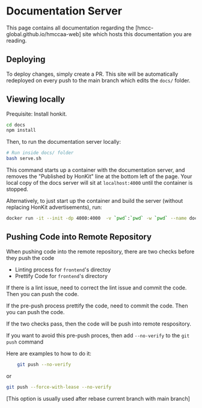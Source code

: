 # Documentation Server

This page contains all documentation regarding the [hmcc-global.github.io/hmccaa-web] site which hosts this documentation you are reading.

## Deploying

To deploy changes, simply create a PR. This site will be automatically redeployed on every push to the main branch which edits the `docs/` folder.

## Viewing locally

Prequisite: Install honkit.

```sh
cd docs
npm install
```

Then, to run the documentation server locally:

```sh
# Run inside docs/ folder
bash serve.sh
```

This command starts up a container with the documentation server, and removes the "Published by HonKit" line at the bottom left of the page. Your local copy of the docs server will sit at `localhost:4000` until the container is stopped.

Alternatively, to just start up the container and build the server (without replacing HonKit advertisements), run:

```sh
docker run -it --init -dp 4000:4000  -v `pwd`:`pwd` -w `pwd` --name docs --rm $(docker build -t docs -q .) honkit serve
```

## Pushing Code into Remote Repository

When pushing code into the remote repository, there are two checks before they push the code
- Linting process for ```frontend```'s directoy
- Prettify Code for ```frontend```'s directory

If there is a lint issue, need to correct the lint issue and commit the code. Then you can push the code.

If the pre-push process prettify the code, need to commit the code. Then you can push the code.

If the two checks pass, then the code will be push into remote respository. 

If you want to avoid this pre-push proces, then add ```--no-verify``` to the ```git push``` command

Here are examples to how to do it:
```sh
    git push --no-verify
```

or 

```sh
git push --force-with-lease --no-verify
```
[This option is usually used after rebase current branch with main branch]
